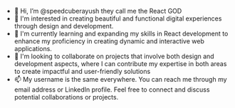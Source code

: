 - 👋 Hi, I’m @speedcuberayush they call me the React GOD
- 👀 I'm interested in creating beautiful and functional digital experiences through design and development.
- 🌱 I'm currently learning and expanding my skills in React development to enhance my proficiency in creating dynamic and interactive web applications.
- 💞️ I'm looking to collaborate on projects that involve both design and development aspects, where I can contribute my expertise in both areas to create impactful and user-friendly solutions
- 📫 My username is the same everywhere. You can reach me through my email address or LinkedIn profile. Feel free to connect and discuss potential collaborations or projects.

<!---
speedcuberayush/speedcuberayush is a ✨ special ✨ repository because its `README.md` (this file) appears on your GitHub profile.
You can click the Preview link to take a look at your changes.
--->
